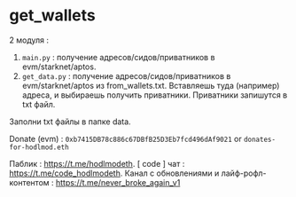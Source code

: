 # get_wallets

2 модуля :
1. `main.py` : получение адресов/сидов/приватников в evm/starknet/aptos.
2. `get_data.py` : получение адресов/сидов/приватников в evm/starknet/aptos из from_wallets.txt. Вставляешь туда (например) адреса, и выбираешь получить приватники. Приватники запишутся в txt файл.

Заполни txt файлы в папке data.

Donate (evm) : `0xb7415DB78c886c67DBfB25D3Eb7fcd496dAf9021` or `donates-for-hodlmod.eth`

Паблик : https://t.me/hodlmodeth. [ code ] чат : https://t.me/code_hodlmodeth. Канал с обновлениями и лайф-рофл-контентом : https://t.me/never_broke_again_v1